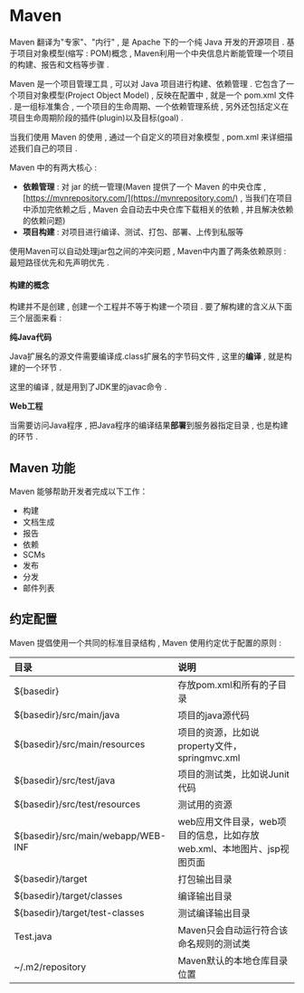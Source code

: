 # Maven

Maven 翻译为"专家"、"内行" , 是 Apache 下的一个纯 Java 开发的开源项目 . 基于项目对象模型\(缩写 : POM\)概念 , Maven利用一个中央信息片断能管理一个项目的构建、报告和文档等步骤 .

Maven 是一个项目管理工具 , 可以对 Java 项目进行构建、依赖管理 . 它包含了一个项目对象模型\(Project Object Model\) , 反映在配置中 , 就是一个 pom.xml 文件 . 是一组标准集合 , 一个项目的生命周期、一个依赖管理系统 , 另外还包括定义在项目生命周期阶段的插件\(plugin\)以及目标\(goal\) .

当我们使用 Maven 的使用 , 通过一个自定义的项目对象模型 , pom.xml 来详细描述我们自己的项目 .

Maven 中的有两大核心 :

* **依赖管理** : 对 jar 的统一管理\(Maven 提供了一个 Maven 的中央仓库 , [https://mvnrepository.com/](https://mvnrepository.com/) , 当我们在项目中添加完依赖之后 , Maven 会自动去中央仓库下载相关的依赖 , 并且解决依赖的依赖问题\)
* **项目构建** : 对项目进行编译、测试、打包、部署、上传到私服等

使用Maven可以自动处理jar包之间的冲突问题 , Maven中内置了两条依赖原则 : 最短路径优先和先声明优先 .

#### 构建的概念

构建并不是创建 , 创建一个工程并不等于构建一个项目 . 要了解构建的含义从下面三个层面来看 :

**纯Java代码**

Java扩展名的源文件需要编译成.class扩展名的字节码文件 , 这里的**编译** , 就是构建的一个环节 .

这里的编译 , 就是用到了JDK里的javac命令 .

**Web工程**

当需要访问Java程序 , 把Java程序的编译结果**部署**到服务器指定目录 , 也是构建的环节 .

## Maven 功能

Maven 能够帮助开发者完成以下工作：

* 构建
* 文档生成
* 报告
* 依赖
* SCMs
* 发布
* 分发
* 邮件列表

## 约定配置

Maven 提倡使用一个共同的标准目录结构 , Maven 使用约定优于配置的原则 :

| 目录 | 说明 |
| :--- | :--- |
| ${basedir} | 存放pom.xml和所有的子目录 |
| ${basedir}/src/main/java | 项目的java源代码 |
| ${basedir}/src/main/resources | 项目的资源，比如说property文件，springmvc.xml |
| ${basedir}/src/test/java | 项目的测试类，比如说Junit代码 |
| ${basedir}/src/test/resources | 测试用的资源 |
| ${basedir}/src/main/webapp/WEB-INF | web应用文件目录，web项目的信息，比如存放web.xml、本地图片、jsp视图页面 |
| ${basedir}/target | 打包输出目录 |
| ${basedir}/target/classes | 编译输出目录 |
| ${basedir}/target/test-classes | 测试编译输出目录 |
| Test.java | Maven只会自动运行符合该命名规则的测试类 |
| ~/.m2/repository | Maven默认的本地仓库目录位置 |



